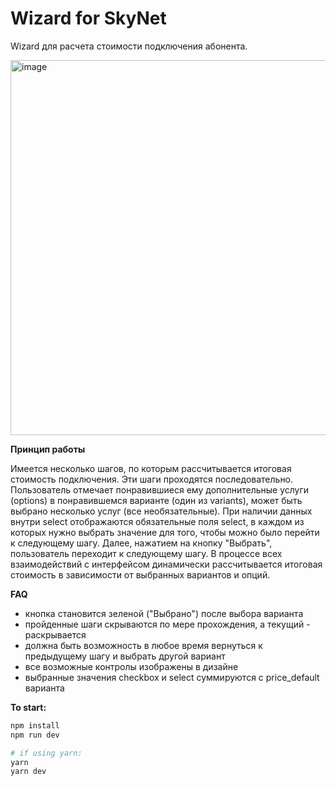 # Wizard for SkyNet

 Wizard для расчета стоимости подключения абонента.
 
 <img src="https://user-images.githubusercontent.com/105133093/215728141-62b919f4-39b5-4067-bba4-227cde662bcf.png" alt="image" width="600"/>

<b>Принцип работы</b>

Имеется несколько шагов, по которым рассчитывается итоговая стоимость подключения. Эти шаги проходятся последовательно. Пользователь отмечает понравившиеся ему дополнительные услуги (options) в понравившемся варианте (один из variants), может быть выбрано несколько услуг (все необязательные). При наличии данных внутри select отображаются обязательные поля select, в каждом из которых нужно выбрать значение для того, чтобы можно было перейти к следующему шагу. Далее, нажатием на кнопку "Выбрать", пользователь переходит к следующему шагу. В процессе всех взаимодействий с интерфейсом динамически рассчитывается итоговая стоимость в зависимости от выбранных вариантов и опций.

<b>FAQ</b>

* кнопка становится зеленой ("Выбрано") после выбора варианта
* пройденные шаги скрываются по мере прохождения, а текущий - раскрывается
* должна быть возможность в любое время вернуться к предыдущему шагу и выбрать другой вариант
* все возможные контролы изображены в дизайне
* выбранные значения checkbox и select суммируются с price_default варианта

<b>To start:</b>

```sh
npm install
npm run dev

# if using yarn:
yarn
yarn dev
```
